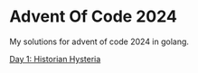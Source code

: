 # Advent Of Code 2024

My solutions for advent of code 2024 in golang.

[Day 1: Historian Hysteria](./tree/main/day01)


